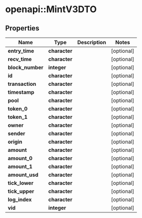 # openapi::MintV3DTO


## Properties
Name | Type | Description | Notes
------------ | ------------- | ------------- | -------------
**entry_time** | **character** |  | [optional] 
**recv_time** | **character** |  | [optional] 
**block_number** | **integer** |  | [optional] 
**id** | **character** |  | [optional] 
**transaction** | **character** |  | [optional] 
**timestamp** | **character** |  | [optional] 
**pool** | **character** |  | [optional] 
**token_0** | **character** |  | [optional] 
**token_1** | **character** |  | [optional] 
**owner** | **character** |  | [optional] 
**sender** | **character** |  | [optional] 
**origin** | **character** |  | [optional] 
**amount** | **character** |  | [optional] 
**amount_0** | **character** |  | [optional] 
**amount_1** | **character** |  | [optional] 
**amount_usd** | **character** |  | [optional] 
**tick_lower** | **character** |  | [optional] 
**tick_upper** | **character** |  | [optional] 
**log_index** | **character** |  | [optional] 
**vid** | **integer** |  | [optional] 


